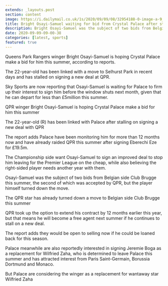 ```yaml
---
extends: _layouts.post
section: content
image: https://i.dailymail.co.uk/1s/2020/09/09/08/32954188-0-image-a-9_1599637867414.jpg 
title: Bright Osayi-Samuel waiting for bid from Crystal Palace after stalling on new contract at QPR 
description: Bright Osayi-Samuel was the subject of two bids from Belgian side Club Brugge this summer, the second of which was accepted by QPR, but the player himself turned down the move. 
date: 2020-09-09-09-00-38 
categories: [latest, sports] 
featured: true 
--- 
```

Queens Park Rangers winger Bright Osayi-Samuel is hoping Crystal Palace make a bid for him this summer, according to reports.

The 22-year-old has been linked with a move to Selhurst Park in recent days and has stalled on signing a new deal at QPR.

Sky Sports are now reporting that Osayi-Samuel is waiting for Palace to firm up their interest to sign him before the window shuts next month, given that he can depart for less than £5million this summer.

QPR winger Bright Osayi-Samuel is hoping Crystal Palace make a bid for him this summer

The 22-year-old (R) has been linked with Palace after stalling on signing a new deal with QPR

The report adds Palace have been monitoring him for more than 12 months now and have already raided QPR this summer after signing Eberechi Eze for £19.5m.

The Championship side want Osayi-Samuel to sign an improved deal to stop him leaving for the Premier League on the cheap, while also believing the right-sided player needs another year with them.

Osayi-Samuel was the subject of two bids from Belgian side Club Brugge this summer, the second of which was accepted by QPR, but the player himself turned down the move.

The QPR star has already turned down a move to Belgian side Club Brugge this summer

QPR took up the option to extend his contract by 12 months earlier this year, but that means he will become a free agent next summer if he continues to stall on a new deal.

The report adds they would be open to selling now if he could be loaned back for this season.

Palace meanwhile are also reportedly interested in signing Jeremie Boga as a replacement for Wilfried Zaha, who is determined to leave Palace this summer and has attracted interest from Paris Saint-Germain, Borussia Dortmund and Monaco.

But Palace are considering the winger as a replacement for wantaway star Wilfried Zaha 

